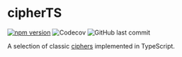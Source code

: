 # cipherTS

[![npm version](https://img.shields.io/npm/v/cipherts)](https://www.npmjs.com/package/cipherts)
![Codecov](https://img.shields.io/codecov/c/github/ruairidhflint/cipherts)
![GitHub last commit](https://img.shields.io/github/last-commit/ruairidhflint/cipherts)

A selection of classic [ciphers](https://en.wikipedia.org/wiki/Cipher) implemented in TypeScript.
